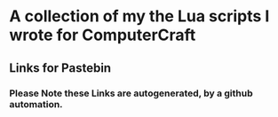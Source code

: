 # A collection of my the Lua scripts I wrote for ComputerCraft

## Links for Pastebin
### Please Note these Links are autogenerated, by a github automation. 
